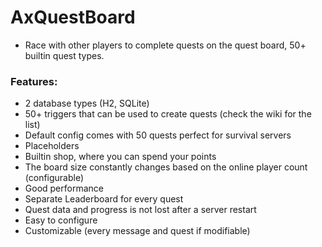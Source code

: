 # AxQuestBoard

* Race with other players to complete quests on the quest board, 50+ builtin quest types.

### Features:
- 2 database types (H2, SQLite)
- 50+ triggers that can be used to create quests (check the wiki for the list)
- Default config comes with 50 quests perfect for survival servers
- Placeholders
- Builtin shop, where you can spend your points
- The board size constantly changes based on the online player count (configurable)
- Good performance
- Separate Leaderboard for every quest
- Quest data and progress is not lost after a server restart
- Easy to configure
- Customizable (every message and quest if modifiable)